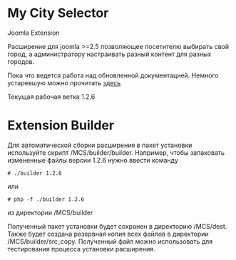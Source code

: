 My City Selector
================

Joomla Extension

Расширение для joomla >=2.5 позволяющее посетителю выбирать свой город, а администратору настраивать разный контент
для разных городов.

Пока что ведется работа над обновленной документацией. Немного устаревшую можно прочитать
<a href="http://www.kutsevalov.name/2013/08/13/modul-vibora-goroda-dlya-joomla/" title="перейти" target="_blank">здесь</a>

Текущая рабочая ветка 1.2.6

Extension Builder
=================

Для автоматической сборки расширения в пакет установки используйте скрипт /MCS/builder/builder.
Например, чтобы запаковать измененные файлы версии 1.2.6 нужно ввести команду
```
# ./builder 1.2.6
```
или
```
# php -f ./builder 1.2.6
```
из директории /MCS/builder

Полученный пакет установки будет сохранен в директорию /MCS/dest. Также будет создана резервная копия всех файлов в
директории /MCS/builder/src_copy.
Полученный файл можно использовать для тестирования процесса установки расширения.